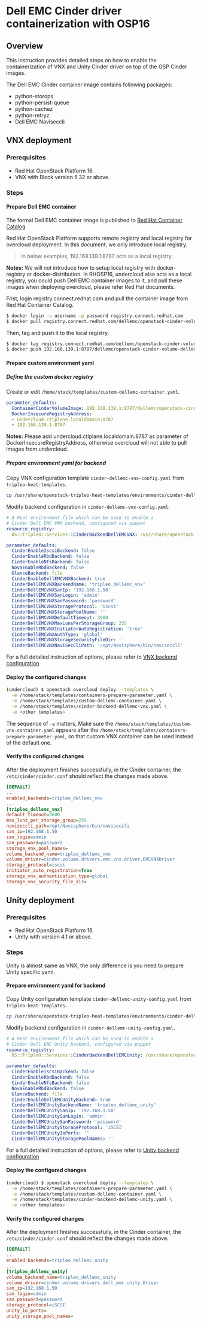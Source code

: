 # Dell EMC Cinder driver containerization with OSP16

## Overview

This instruction provides detailed steps on how to enable the containerization of VNX and Unity Cinder driver on top of the OSP Cinder images.

The Dell EMC Cinder container image contains following packages:

- python-storops
- python-persist-queue
- python-cachez
- python-retryz
- Dell EMC Naviseccli

## VNX deployment

### Prerequisites

- Red Hat OpenStack Platform 16.
- VNX with Block version 5.32 or above.

### Steps

#### Prepare Dell EMC container

The formal Dell EMC container image is published to [Red Hat Container Catalog](https://access.redhat.com/containers/)

Red Hat OpenStack Platform supports remote registry and local registry for overcloud deployment. In this document, we only introduce local registry.

> In below examples, 192.168.139.1:8787 acts as a local registry.

**Notes:** We will not introduce how to setup local registry with docker-registry or docker-distribution. In RHOSP16,  undercloud also acts as a local registry, you could push Dell EMC container images to it, and pull these images when deploying overcloud, please refer Red Hat documents.

Frist, login registry.connect.redhat.com and pull the container image from Red Hat Container Catalog.

```bash
$ docker login -u username -p password registry.connect.redhat.com
$ docker pull registry.connect.redhat.com/dellemc/openstack-cinder-volume-dellemc-rhosp16
```

Then, tag and push it to the local registry.

```bash
$ docker tag registry.connect.redhat.com/dellemc/openstack-cinder-volume-dellemc-rhosp16  192.168.139.1:8787/dellemc/openstack-cinder-volume-dellemc-rhosp16
$ docker push 192.168.139.1:8787/dellemc/openstack-cinder-volume-dellemc-rhosp16
```

#### Prepare custom environment yaml

##### Define the custom docker registry

Create or edit `/home/stack/templates/custom-dellemc-container.yaml`.

```yaml
parameter_defaults:
  ContainerCinderVolumeImage: 192.168.139.1:8787/dellemc/openstack-cinder-volume-dellemc-rhosp16
  DockerInsecureRegistryAddress:
  - undercloud.ctlplane.localdomain:8787
  - 192.168.139.1:8787
```

**Notes:** Please add undercloud.ctlplane.localdomain:8787 as parameter of DockerInsecureRegistryAddress, otherwise overcloud will not able to pull images from undercloud.

##### Prepare environment yaml for backend

Copy VNX configuration template `cinder-dellemc-vnx-config.yaml` from `tripleo-heat-templates`.

```bash
cp /usr/share/openstack-tripleo-heat-templates/environments/cinder-dellemc-vnx-config.yaml /home/stack/templates/
```

Modify backend configuration in `cinder-dellemc-vnx-config.yaml`.

```yaml
# A Heat environment file which can be used to enable a
# Cinder Dell EMC VNX backend, configured via puppet
resource_registry:
  OS::TripleO::Services::CinderBackendDellEMCVNX: /usr/share/openstack-tripleo-heat-templates/deployment/cinder/cinder-backend-dellemc-vnx-puppet.yaml

parameter_defaults:
  CinderEnableIscsiBackend: false
  CinderEnableRbdBackend: false
  CinderEnableNfsBackend: false
  NovaEnableRbdBackend: false
  GlanceBackend: file
  CinderEnableDellEMCVNXBackend: true
  CinderDellEMCVNXBackendName: 'tripleo_dellemc_vnx'
  CinderDellEMCVNXSanIp: '192.168.1.50'
  CinderDellEMCVNXSanLogin: 'admin'
  CinderDellEMCVNXSanPassword: 'password'
  CinderDellEMCVNXStorageProtocol: 'iscsi'
  CinderDellEMCVNXStoragePoolName: ''
  CinderDellEMCVNXDefaultTimeout: 3600
  CinderDellEMCVNXMaxLunsPerStorageGroup: 255
  CinderDellEMCVNXInitiatorAutoRegistration: 'true'
  CinderDellEMCVNXAuthType: 'global'
  CinderDellEMCVNXStorageSecurityFileDir: ''
  CinderDellEMCVNXNaviSecCliPath: '/opt/Navisphere/bin/naviseccli'
```

For a full detailed instruction of options, please refer to [VNX backend configuration](https://docs.openstack.org/cinder/latest/configuration/block-storage/drivers/dell-emc-vnx-driver.html)

#### Deploy the configured changes

```bash
(undercloud) $ openstack overcloud deploy --templates \
  -e /home/stack/templates/containers-prepare-parameter.yaml \
  -e /home/stack/templates/custom-dellemc-container.yaml \
  -e /home/stack/templates/cinder-backend-dellemc-vnx.yaml \
  -e <other templates>
```

The sequence of `-e` matters, Make sure the `/home/stack/templates/custom-vnx-container.yaml` appears after the `/home/stack/templates/containers-prepare-parameter.yaml`, so that custom VNX container can be used instead of the default one.

#### Verify the configured changes

After the deployment finishes successfully, in the Cinder container, the `/etc/cinder/cinder.conf` should reflect the changes made above.

```ini
[DEFAULT]
...
enabled_backends=tripleo_dellemc_vnx
...
[tripleo_dellemc_vnx]
default_timeout=3600
max_luns_per_storage_group=255
naviseccli_path=/opt/Navisphere/bin/naviseccli
san_ip=192.168.1.50
san_login=admin
san_password=password
storage_vnx_pool_names=
volume_backend_name=tripleo_dellemc_vnx
volume_driver=cinder.volume.drivers.emc.vnx.driver.EMCVNXDriver
storage_protocol=iscsi
initiator_auto_registration=True
storage_vnx_authentication_type=global
storage_vnx_security_file_dir=
```

## Unity deployment

### Prerequisites

- Red Hat OpenStack Platform 16.
- Unity with version 4.1 or above.

### Steps

Unity is almost same as VNX, the only difference is you need to prepare Unity specific yaml.

#### Prepare environment yaml for backend

Copy Unity configuration template `cinder-dellemc-unity-config.yaml` from `tripleo-heat-templates`.

```bash
cp /usr/share/openstack-tripleo-heat-templates/environments/cinder-dellemc-unity-config.yaml /home/stack/templates/
```

Modify backend configuration in `cinder-dellemc-unity-config.yaml`.

```yaml
# A Heat environment file which can be used to enable a
# Cinder Dell EMC Unity backend, configured via puppet
resource_registry:
  OS::TripleO::Services::CinderBackendDellEMCUnity: /usr/share/openstack-tripleo-heat-templates/deployment/cinder/cinder-backend-dellemc-unity-puppet.yaml

parameter_defaults:
  CinderEnableIscsiBackend: false
  CinderEnableRbdBackend: false
  CinderEnableNfsBackend: false
  NovaEnableRbdBackend: false
  GlanceBackend: file
  CinderEnableDellEMCUnityBackend: true
  CinderDellEMCUnityBackendName: 'tripleo_dellemc_unity'
  CinderDellEMCUnitySanIp: '192.168.1.50'
  CinderDellEMCUnitySanLogin: 'admin'
  CinderDellEMCUnitySanPassword: 'password'
  CinderDellEMCUnityStorageProtocol: 'iSCSI'
  CinderDellEMCUnityIoPorts: ''
  CinderDellEMCUnityStoragePoolNames: ''
```

For a full detailed instruction of options, please refer to [Unity backend configuration](https://docs.openstack.org/cinder/latest/configuration/block-storage/drivers/dell-emc-unity-driver.html)

#### Deploy the configured changes

```bash
(undercloud) $ openstack overcloud deploy --templates \
  -e /home/stack/templates/containers-prepare-parameter.yaml \
  -e /home/stack/templates/custom-dellemc-container.yaml \
  -e /home/stack/templates/cinder-backend-dellemc-unity.yaml \
  -e <other templates>
```

#### Verify the configured changes

After the deployment finishes successfully, in the Cinder container, the `/etc/cinder/cinder.conf` should reflect the changes made above.

```ini
[DEFAULT]
...
enabled_backends=tripleo_dellemc_unity
...
[tripleo_dellemc_unity]
volume_backend_name=tripleo_dellemc_unity
volume_driver=cinder.volume.drivers.dell_emc.unity.Driver
san_ip=192.168.1.50
san_login=admin
san_password=password
storage_protocol=iSCSI
unity_io_ports=
unity_storage_pool_names=
```
